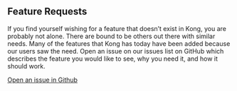 ## Feature Requests

If you find yourself wishing for a feature that doesn’t exist in Kong, you are probably not alone. There are bound to be others out there with similar needs. Many of the features that Kong has today have been added because our users saw the need. Open an issue on our issues list on GitHub which describes the feature you would like to see, why you need it, and how it should work.

<a href="{{site.repo}}/issues/new?title=[Feature%20Request]%20Your%20feature%20request%20here..." class="button button-primary button-large" target="_blank">Open an issue in Github</a>
